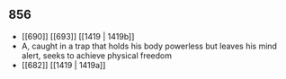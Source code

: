 ## 856
- [[690]] [[693]] [[1419 | 1419b]] 
- A, caught in a trap that holds his body powerless but leaves his mind alert, seeks to achieve physical freedom
- [[682]] [[1419 | 1419a]] 

